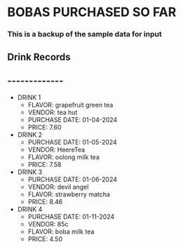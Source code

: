 # BOBAS PURCHASED SO FAR

### This is a backup of the sample data for input

## Drink Records
## -------------

- DRINK 1 
    - FLAVOR: grapefruit green tea 
    - VENDOR: tea hut 
    - PURCHASE DATE: 01-04-2024
    - PRICE: 7.60
- DRINK 2
    - PURCHASE DATE: 01-05-2024
    - VENDOR: HeereTea 
    - FLAVOR: oolong milk tea 
    - PRICE: 7.58 
- DRINK 3
    - PURCHASE DATE: 01-06-2024
    - VENDOR: devil angel 
    - FLAVOR: strawberry matcha 
    - PRICE: 8.46 
 - DRINK 4                          
     - PURCHASE DATE: 01-11-2024
     - VENDOR: 85c 
     - FLAVOR: boba milk tea 
     - PRICE: 4.50 
